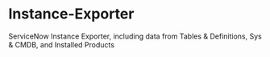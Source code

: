 # Instance-Exporter
ServiceNow Instance Exporter, including data from Tables &amp; Definitions, Sys &amp; CMDB, and Installed Products
